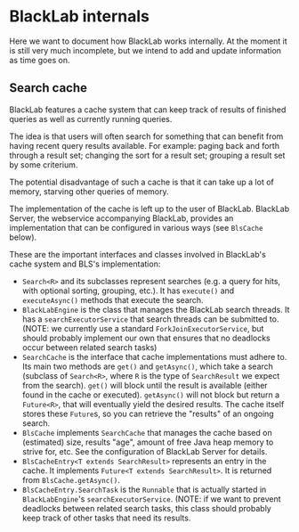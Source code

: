 # BlackLab internals

Here we want to document how BlackLab works internally. At the moment it is still very much incomplete, but we intend to add and update information as time goes on.

## Search cache

BlackLab features a cache system that can keep track of results of finished queries as well as currently running queries.

The idea is that users will often search for something that can benefit from having recent query results available. For example: paging back and forth through a result set; changing the sort for a result set; grouping a result set by some criterium.

The potential disadvantage of such a cache is that it can take up a lot of memory, starving other queries of memory.

The implementation of the cache is left up to the user of BlackLab. BlackLab Server, the webservice accompanying BlackLab, provides an implementation that can be configured in various ways (see `BlsCache` below).

These are the important interfaces and classes involved in BlackLab's cache system and BLS's implementation:
- `Search<R>` and its subclasses represent searches (e.g. a query for hits, with optional sorting, grouping, etc.). It has `execute()` and `executeAsync()` methods that execute the search.
- `BlackLabEngine` is the class that manages the BlackLab search threads. It has a `searchExecutorService` that search threads can be submitted to. (NOTE: we currently use a standard `ForkJoinExecutorService`, but should probably implement our own that ensures that no deadlocks occur between related search tasks)
- `SearchCache` is the interface that cache implementations must adhere to. Its main two methods are `get()` and `getAsync()`, which take a search (subclass of `Search<R>`, where `R` is the type of `SearchResult` we expect from the search). `get()` will block until the result is available (either found in the cache or executed). `getAsync()` will not block but return a `Future<R>`, that will eventually yield the desired results. The cache itself stores these `Future`s, so you can retrieve the "results" of an ongoing search.
- `BlsCache` implements `SearchCache` that manages the cache based on (estimated) size, results "age", amount of free Java heap memory to strive for, etc. See the configuration of BlackLab Server for details.
- `BlsCacheEntry<T extends SearchResult>` represents an entry in the cache. It implements `Future<T extends SearchResult>`. It is returned from `BlsCache.getAsync()`.
- `BlsCacheEntry.SearchTask` is the `Runnable` that is actually started in `BlackLabEngine`'s `searchExecutorService`.
  (NOTE: if we want to prevent deadlocks between related search tasks, this class should probably keep track of other tasks that need its results.
